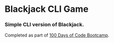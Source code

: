 # Blackjack CLI Game
### Simple CLI version of Blackjack.
Completed as part of <a href="[URL_of_the_destination](https://100daysofpython.dev/)">100 Days of Code Bootcamp</a>.
